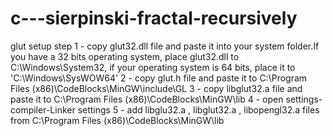 # c---sierpinski-fractal-recursively
glut setup step
1 - copy glut32.dll file and paste it into your system folder.If you have a 32 bits operating system, place glut32.dll to C:\Windows\System32\, if your operating system is 64 bits, place it to 'C:\Windows\SysWOW64\'
2 - copy glut.h file and paste it to C:\Program Files (x86)\CodeBlocks\MinGW\include\GL
3 - copy libglut32.a file and paste it to C:\Program Files (x86)\CodeBlocks\MinGW\lib
4 - open settings-compiler-Linker settings
5 - add libglu32.a , libglut32.a , libopengl32.a files from C:\Program Files (x86)\CodeBlocks\MinGW\lib
